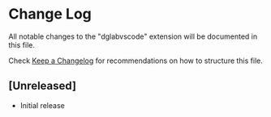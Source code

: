 # Change Log

All notable changes to the "dglabvscode" extension will be documented in this file.

Check [Keep a Changelog](http://keepachangelog.com/) for recommendations on how to structure this file.

## [Unreleased]

- Initial release